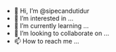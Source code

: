 - 👋 Hi, I’m @sipecandutidur
- 👀 I’m interested in ...
- 🌱 I’m currently learning ...
- 💞️ I’m looking to collaborate on ...
- 📫 How to reach me ...

<!---
sipecandutidur/sipecandutidur is a ✨ special ✨ repository because its `README.md` (this file) appears on your GitHub profile.
You can click the Preview link to take a look at your changes.
--->
